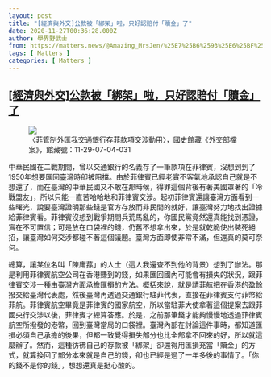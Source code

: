 ```yaml
---
layout: post
title: "[經濟與外交]公款被「綁架」啦，只好認賠付「贖金」了"
date: 2020-11-27T00:36:28.000Z
author: 學界野武士
from: https://matters.news/@Amazing_MrsJen/%25E7%25B6%2593%25E6%25BF%259F%25E8%2588%2587%25E5%25A4%2596%25E4%25BA%25A4-%25E5%2585%25AC%25E6%25AC%25BE%25E8%25A2%25AB-%25E7%25B6%2581%25E6%259E%25B6-%25E5%2595%25A6-%25E5%258F%25AA%25E5%25A5%25BD%25E8%25AA%258D%25E8%25B3%25A0%25E4%25BB%2598-%25E8%25B4%2596%25E9%2587%2591-%25E4%25BA%2586-bafyreigmibkr3jqnig4diup5qv4ijl5g4du7xikygdaftldx4jmllsspnm
tags: [ Matters ]
categories: [ Matters ]
---
```

<!--1606437388000-->
[[經濟與外交]公款被「綁架」啦，只好認賠付「贖金」了](https://matters.news/@Amazing_MrsJen/%25E7%25B6%2593%25E6%25BF%259F%25E8%2588%2587%25E5%25A4%2596%25E4%25BA%25A4-%25E5%2585%25AC%25E6%25AC%25BE%25E8%25A2%25AB-%25E7%25B6%2581%25E6%259E%25B6-%25E5%2595%25A6-%25E5%258F%25AA%25E5%25A5%25BD%25E8%25AA%258D%25E8%25B3%25A0%25E4%25BB%2598-%25E8%25B4%2596%25E9%2587%2591-%25E4%25BA%2586-bafyreigmibkr3jqnig4diup5qv4ijl5g4du7xikygdaftldx4jmllsspnm)
------

<div>
<figure class="image">      <picture>        <source type="image/webp" media="(min-width: 768px)" srcset="https://assets.matters.news/processed/1080w/embed/1f412e2c-7a31-4051-9db2-a5ed8ccd15b8.webp" onerror="this.srcset='https://assets.matters.news/embed/1f412e2c-7a31-4051-9db2-a5ed8ccd15b8.jpeg'">        <source media="(min-width: 768px)" srcset="https://assets.matters.news/processed/1080w/embed/1f412e2c-7a31-4051-9db2-a5ed8ccd15b8.jpeg" onerror="this.srcset='https://assets.matters.news/embed/1f412e2c-7a31-4051-9db2-a5ed8ccd15b8.jpeg'">        <source type="image/webp" srcset="https://assets.matters.news/processed/540w/embed/1f412e2c-7a31-4051-9db2-a5ed8ccd15b8.webp">        <img src="https://assets.matters.news/embed/1f412e2c-7a31-4051-9db2-a5ed8ccd15b8.jpeg" srcset="https://assets.matters.news/processed/540w/embed/1f412e2c-7a31-4051-9db2-a5ed8ccd15b8.jpeg" loading="lazy" referrerpolicy="no-referrer">      </picture>    <figcaption><span>〈菲管制外匯我交通銀行存菲款項交涉動用〉，國史館藏《外交部檔案》，館藏號：11-29-07-04-031</span></figcaption></figure><p>中華民國在二戰期間，曾以交通銀行的名義存了一筆款項在菲律賓，沒想到到了1950年想要匯回臺灣時卻被阻擋。由於菲律賓已經老實不客氣地承認自己就是不想還了，而在臺灣的中華民國又不敢在那時候，得罪這個背後有著美國罩著的「冷戰盟友」，所以只能一直苦哈哈地和菲律賓交涉。起初菲律賓還讓臺灣方面看到一些曙光，說要臺灣證明那些錢是官方存放而非民間的就好，讓臺灣努力地找出證據給菲律賓看。菲律賓沒想到戰爭期間兵荒馬亂的，你國民黨竟然還真能找到憑證，實在不可置信；可是放在口袋裡的錢，仍舊不想拿出來，於是就乾脆使出裝死絕招，讓臺灣如何交涉都碰不著這個議題。臺灣方面即使非常不滿，但還真的莫可奈何。</p><p>總算，讓某位名叫「陳庸蓀」的人士（這人我還查不到他的背景）想到了辦法。那是利用菲律賓航空公司在香港賺到的錢，如果匯回國內可能會有損失的狀況，跟菲律賓交涉一種由臺灣方面承擔匯損的方法。概括來說，就是請菲航把在香港的盈餘撥交給臺灣代表處，然後臺灣再透過交通銀行駐菲代表，直接在菲律賓支付菲幣給菲航。菲律賓航空畢竟是菲律賓的國家航空，所以當駐菲大使拿著這個提案去跟菲國央行交涉以後，菲律賓才總算答應。於是，之前那筆錢才能夠慢慢地透過菲律賓航空所撥發的港幣，回到臺灣當局的口袋裡。臺灣內部在討論這件事時，都知道匯損必須自己承擔的後果，但都一致覺得損失部分也比全部拿不回來的好，所以就這麼辦了。然而，這種彷彿自己的存款被「綁架」卻還得用匯損充當「贖金」的方式，就算換回了部分本來就是自己的錢，卻也已經是過了一年多後的事情了。「你的錢不是你的錢」，想想還真是挺心酸的。</p>
</div>
